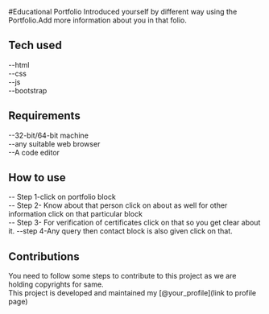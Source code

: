 #Educational Portfolio
Introduced yourself by different way using the Portfolio.Add more information about you in that folio.

## Tech used
--html</br> 
--css</br> 
--js</br> 
--bootstrap</br>

## Requirements
--32-bit/64-bit machine</br> 
--any suitable web browser</br> 
--A code editor</br>

## How to use
-- Step 1-click on portfolio block</br>
-- Step 2- Know about that person click on about as well for other information click on that particular block</br>
-- Step 3- For verification of certificates click on that so you get clear about it.
--step 4-Any query then contact block is also given click on that.

## Contributions
You need to follow some steps to contribute to this project as we are holding copyrights for same.</br>
This project is developed and maintained my [@your_profile](link to profile page)


